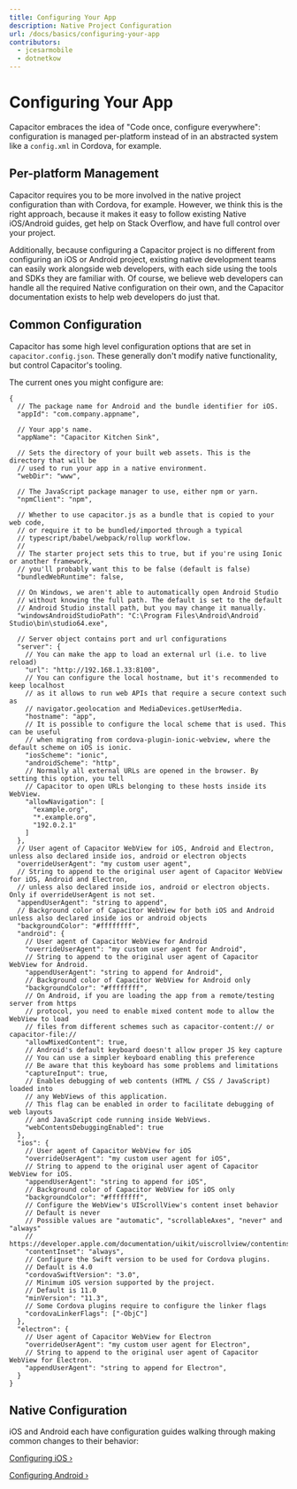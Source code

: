 ```yaml
---
title: Configuring Your App
description: Native Project Configuration
url: /docs/basics/configuring-your-app
contributors:
  - jcesarmobile
  - dotnetkow
---
```


# Configuring Your App

<p class="intro">Capacitor embraces the idea of "Code once, configure everywhere": configuration is
managed per-platform instead of in an abstracted system like a <code>config.xml</code> in Cordova, for example.</p>

## Per-platform Management

Capacitor requires you to be more involved in the native project configuration than with Cordova, for example. However,
we think this is the right approach, because it makes it easy to follow existing Native iOS/Android guides, get help on Stack Overflow, and have full control over your project.

Additionally, because configuring a Capacitor project is no different from configuring an iOS or Android project, existing native development teams can easily work alongside
web developers, with each side using the tools and SDKs they are familiar with. Of course, we believe web developers can handle all the required Native configuration on their own, and 
the Capacitor documentation exists to help web developers do just that.

## Common Configuration

Capacitor has some high level configuration options that are set in `capacitor.config.json`. These generally don't modify native functionality, but control Capacitor's tooling.

The current ones you might configure are:

```json5
{
  // The package name for Android and the bundle identifier for iOS.
  "appId": "com.company.appname",

  // Your app's name.
  "appName": "Capacitor Kitchen Sink",

  // Sets the directory of your built web assets. This is the directory that will be
  // used to run your app in a native environment.
  "webDir": "www",

  // The JavaScript package manager to use, either npm or yarn.
  "npmClient": "npm",

  // Whether to use capacitor.js as a bundle that is copied to your web code,
  // or require it to be bundled/imported through a typical
  // typescript/babel/webpack/rollup workflow.
  //
  // The starter project sets this to true, but if you're using Ionic or another framework,
  // you'll probably want this to be false (default is false)
  "bundledWebRuntime": false,

  // On Windows, we aren't able to automatically open Android Studio
  // without knowing the full path. The default is set to the default
  // Android Studio install path, but you may change it manually.
  "windowsAndroidStudioPath": "C:\Program Files\Android\Android Studio\bin\studio64.exe",

  // Server object contains port and url configurations 
  "server": {
    // You can make the app to load an external url (i.e. to live reload)
    "url": "http://192.168.1.33:8100",
    // You can configure the local hostname, but it's recommended to keep localhost
    // as it allows to run web APIs that require a secure context such as
    // navigator.geolocation and MediaDevices.getUserMedia.
    "hostname": "app",
    // It is possible to configure the local scheme that is used. This can be useful
    // when migrating from cordova-plugin-ionic-webview, where the default scheme on iOS is ionic.
    "iosScheme": "ionic",
    "androidScheme": "http",
    // Normally all external URLs are opened in the browser. By setting this option, you tell
    // Capacitor to open URLs belonging to these hosts inside its WebView.
    "allowNavigation": [
      "example.org",
      "*.example.org",
      "192.0.2.1"
    ]
  },
  // User agent of Capacitor WebView for iOS, Android and Electron, unless also declared inside ios, android or electron objects
  "overrideUserAgent": "my custom user agent",
  // String to append to the original user agent of Capacitor WebView for iOS, Android and Electron,
  // unless also declared inside ios, android or electron objects. Only if overrideUserAgent is not set.
  "appendUserAgent": "string to append",
  // Background color of Capacitor WebView for both iOS and Android unless also declared inside ios or android objects
  "backgroundColor": "#ffffffff",
  "android": {
    // User agent of Capacitor WebView for Android
    "overrideUserAgent": "my custom user agent for Android",
    // String to append to the original user agent of Capacitor WebView for Android.
    "appendUserAgent": "string to append for Android",
    // Background color of Capacitor WebView for Android only
    "backgroundColor": "#ffffffff",
    // On Android, if you are loading the app from a remote/testing server from https
    // protocol, you need to enable mixed content mode to allow the WebView to load
    // files from different schemes such as capacitor-content:// or capacitor-file://
    "allowMixedContent": true,
    // Android's default keyboard doesn't allow proper JS key capture
    // You can use a simpler keyboard enabling this preference
    // Be aware that this keyboard has some problems and limitations
    "captureInput": true,
    // Enables debugging of web contents (HTML / CSS / JavaScript) loaded into
    // any WebViews of this application.
    // This flag can be enabled in order to facilitate debugging of web layouts
    // and JavaScript code running inside WebViews.
    "webContentsDebuggingEnabled": true
  },
  "ios": {
    // User agent of Capacitor WebView for iOS
    "overrideUserAgent": "my custom user agent for iOS",
    // String to append to the original user agent of Capacitor WebView for iOS.
    "appendUserAgent": "string to append for iOS",
    // Background color of Capacitor WebView for iOS only
    "backgroundColor": "#ffffffff",
    // Configure the WebView's UIScrollView's content inset behavior
    // Default is never
    // Possible values are "automatic", "scrollableAxes", "never" and "always"
    // https://developer.apple.com/documentation/uikit/uiscrollview/contentinsetadjustmentbehavior
    "contentInset": "always",
    // Configure the Swift version to be used for Cordova plugins.
    // Default is 4.0
    "cordovaSwiftVersion": "3.0",
    // Minimum iOS version supported by the project.
    // Default is 11.0
    "minVersion": "11.3",
    // Some Cordova plugins require to configure the linker flags
    "cordovaLinkerFlags": ["-ObjC"]
  },
  "electron": {
    // User agent of Capacitor WebView for Electron
    "overrideUserAgent": "my custom user agent for Electron",
    // String to append to the original user agent of Capacitor WebView for Electron.
    "appendUserAgent": "string to append for Electron",
  }
}
```

## Native Configuration

iOS and Android each have configuration guides walking through making common changes to their behavior:

[Configuring iOS &#8250;](/docs/ios/configuration)

[Configuring Android &#8250;](/docs/android/configuration)
